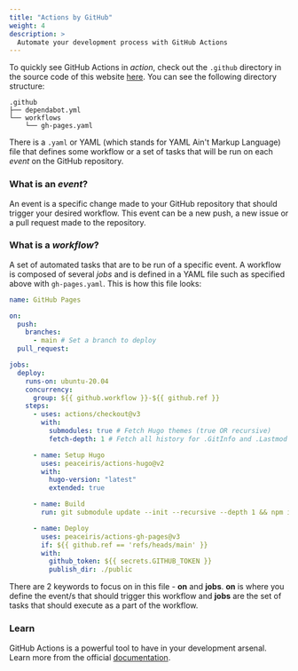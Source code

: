```yaml
---
title: "Actions by GitHub"
weight: 4
description: >
  Automate your development process with GitHub Actions
---
```


To quickly see GitHub Actions in _action_, check out the `.github` directory in the source code of this website [here](https://github.com/DSC-VJTI/a-z-cloud/tree/main/.github). You can see the following directory structure:

```
.github
├── dependabot.yml
└── workflows
    └── gh-pages.yaml
```

There is a `.yaml` or YAML (which stands for YAML Ain't Markup Language) file that defines some workflow or a set of tasks that will be run on each _event_ on the GitHub repository.

### What is an _event_?

An event is a specific change made to your GitHub repository that should trigger your desired workflow. This event can be a new push, a new issue or a pull request made to the repository.

### What is a _workflow_?

A set of automated tasks that are to be run of a specific event. A workflow is composed of several _jobs_ and is defined in a YAML file such as specified above with `gh-pages.yaml`. This is how this file looks:

```yaml
name: GitHub Pages

on:
  push:
    branches:
      - main # Set a branch to deploy
  pull_request:

jobs:
  deploy:
    runs-on: ubuntu-20.04
    concurrency:
      group: ${{ github.workflow }}-${{ github.ref }}
    steps:
      - uses: actions/checkout@v3
        with:
          submodules: true # Fetch Hugo themes (true OR recursive)
          fetch-depth: 1 # Fetch all history for .GitInfo and .Lastmod

      - name: Setup Hugo
        uses: peaceiris/actions-hugo@v2
        with:
          hugo-version: "latest"
          extended: true

      - name: Build
        run: git submodule update --init --recursive --depth 1 && npm i && hugo

      - name: Deploy
        uses: peaceiris/actions-gh-pages@v3
        if: ${{ github.ref == 'refs/heads/main' }}
        with:
          github_token: ${{ secrets.GITHUB_TOKEN }}
          publish_dir: ./public
```

There are 2 keywords to focus on in this file - **on** and **jobs**. **on** is where you define the event/s that should trigger this workflow and **jobs** are the set of tasks that should execute as a part of the workflow.

### Learn

GitHub Actions is a powerful tool to have in your development arsenal. Learn more from the official [documentation](https://docs.github.com/en/actions).

